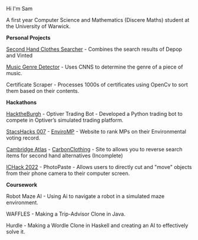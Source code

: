 Hi I'm Sam

A first year Computer Science and Mathematics (Discere Maths) student at the University of Warwick.

**Personal Projects**

[Second Hand Clothes Searcher](https://github.com/spchee/SecondHandClothesSite) - Combines the search results of Depop and Vinted 

[Music Genre Detector](https://github.com/spchee/MusicGenreClassifierCNN) - Uses CNNS to determine the genre of a piece of music.

Certificate Scraper - Processes 1000s of certificates using OpenCv to sort them based on their contents.

**Hackathons**

[HacktheBurgh](https://hack-the-burgh-7.devpost.com/) - Optiver Trading Bot - Developed a Python trading bot to compete in Optiver’s simulated trading platform.

[StacsHacks 007](https://stacshack-007.devpost.com/) - [EnviroMP](https://github.com/EnviroHackNice/EnviroMP/tree/main) - Website to rank MPs on their Environmental voting record.

[Cambridge Atlas](https://hackcambridge-atlas.devpost.com/) - [CarbonClothing](https://github.com/SteadydeetsHackCam2022/HackCambridge2022)  - Site to allows you to reverse search items for second hand alternatives (Incomplete)

[ICHack 2022](https://ic-hack-2022.devpost.com/?ref_feature=challenge&ref_medium=discover) - PhotoPaste - Allows users to directly cut and "move" objects from their phone camera to their computer screen.

**Coursework**

Robot Maze AI - Using Ai to navigate a robot in a simulated maze environment.

WAFFLES - Making a Trip-Advisor Clone in Java.

Hurdle - Making a Wordle Clone in Haskell and creating an AI to effectively solve it.
